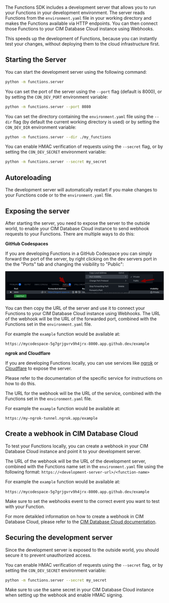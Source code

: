 The Functions SDK includes a development server that allows you to run your Functions in your development environment. The server reads Functions from the `environment.yaml` file in your working directory and makes the Functions available via HTTP endpoints. You can then connect those Functions to your CIM Database Cloud instance using Webhooks.

This speeds up the development of Functions, because you can instantly test your changes, without deploying them to the cloud infrastructure first.

## Starting the Server

You can start the development server using the following command:

```bash
python -m functions.server
```

You can set the port of the server using the `--port` flag (default is 8000), or by setting the `CON_DEV_PORT` environment variable:

```bash
python -m functions.server --port 8080
```

You can set the directory containing the `environment.yaml` file using the `--dir` flag (by default the current working directory is used) or by setting the `CON_DEV_DIR` environment variable:

```bash
python -m functions.server --dir ./my_functions
```

You can enable HMAC verification of requests using the `--secret` flag, or by setting the `CON_DEV_SECRET` environment variable:

```bash
python -m functions.server --secret my_secret
```

## Autoreloading

The development server will automatically restart if you make changes to your Functions code or to the `environment.yaml` file.

## Exposing the server

After starting the server, you need to expose the server to the outside world, to enable your CIM Database Cloud instance to send webhook requests to your Functions.
There are multiple ways to do this:

**GitHub Codespaces**

If you are developing Functions in a GitHub Codespace you can simply forward the port of the server, by right clicking on the dev servers port in the the "Ports" tab and changing the visibility to "Public":

![GitHub Codespaces](./assets/codespace_port_visibility.png)

You can then copy the URL of the server and use it to connect your Functions to your CIM Database Cloud instance using Webhooks.
The URL of the webhook will be the URL of the forwarded port, combined with the Functions set in the `environment.yaml` file.

For example the `example` function would be available at:

```
https://mycodespace-5g7grjgvrv9h4jrx-8000.app.github.dev/example
```

**ngrok and Cloudflare**

If you are developing Functions locally, you can use services like [ngrok](https://ngrok.com/) or [Cloudflare](https://cloudflare.com) to expose the server.

Please refer to the documentation of the specific service for instructions on how to do this.

The URL for the webhook will be the URL of the service, combined with the Functions set in the `environment.yaml` file.

For example the `example` function would be available at:

```
https://my-ngrok-tunnel.ngrok.app/example
```

## Create a webhook in CIM Database Cloud

To test your Functions locally, you can create a webhook in your CIM Database Cloud instance and point it to your development server.

The URL of the webhook will be the URL of the development server, combined with the Functions name set in the `environment.yaml` file using the following format: `https://<development-server-url>/<function-name>`

For example the `example` function would be available at:

```https://mycodespace-5g7grjgvrv9h4jrx-8000.app.github.dev/example```


Make sure to set the webhooks event to the correct event you want to test with your Function.

For more detaikled information on how to create a webhook in CIM Database Cloud, please refer to the [CIM Database Cloud documentation](https://saas-docs.contact-cloud.com/2025.7.0-en/admin/admin-contact_cloud/saas_admin/webhooks).


## Securing the development server

Since the development server is exposed to the outside world, you should secure it to prevent unauthorized access.

You can enable HMAC verification of requests using the `--secret` flag, or by setting the `CON_DEV_SECRET` environment variable:

```bash
python -m functions.server --secret my_secret
```

Make sure to use the same secret in your CIM Database Cloud instance when setting up the webhook and enable HMAC signing.
